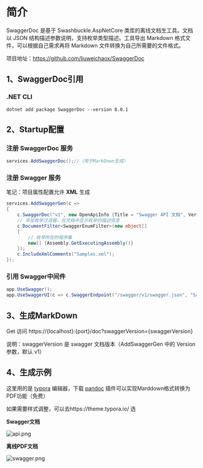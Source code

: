 # 简介

SwaggerDoc 是基于 Swashbuckle.AspNetCore 类库的离线文档生工具。文档以 JSON 结构描述参数说明，支持枚举类型描述。工具导出 Markdown 格式文件，可以根据自己需求再将 Markdown 文件转换为自己所需要的文件格式。

项目地址：https://github.com/liuweichaox/SwaggerDoc

##  1、SwaggerDoc引用 

### .NET CLI

```
dotnet add package SwaggerDoc --version 8.0.1
```
## 2、Startup配置

### 注册 SwaggerDoc 服务

```C#
services.AddSwaggerDoc();//（用于MarkDown生成）
```

### 注册 Swagger 服务

笔记：项目属性配置允许 **XML** 生成

```C#
services.AddSwaggerGen(c =>
{
	c.SwaggerDoc("v1", new OpenApiInfo {Title = "Swagger API 文档", Version = "v1", Description = "API 文档"});
	// 添加枚举过滤器，在文档中显示枚举的描述信息
	c.DocumentFilter<SwaggerEnumFilter>(new object[]
	{
		// 枚举所在的程序集
		new[] {Assembly.GetExecutingAssembly()}
	});
	c.IncludeXmlComments("Samples.xml");
});
```

### 引用 Swagger中间件

```C#
app.UseSwagger();
app.UseSwaggerUI(c => c.SwaggerEndpoint("/swagger/v1/swagger.json", "Samples v1"));
```

## 3、生成MarkDown

Get 访问 https://{localhost}:{port}/doc?swaggerVersion={swaggerVersion}

说明：swaggerVersion 是 swagger 文档版本（AddSwaggerGen 中的 Version 参数，默认 v1）

## 4、生成示例

这里用的是 [typora](https://www.typora.io/) 编辑器，下载 [pandoc](https://github.com/jgm/pandoc/releases) 插件可以实现Marddown格式转换为PDF功能（免费）

如果需要样式调整，可以去https://theme.typora.io/ 选



**Swagger文档**

![api.png](Docs/Images/api.png?raw=true)

**离线PDF文档**

![swagger.png](Docs/Images/swagger.png?raw=true)

